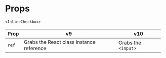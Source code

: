 # Props

`<InlineCheckbox>`

| Prop  | v9                                       | v10                 |
| ----- | ---------------------------------------- | ------------------- |
| `ref` | Grabs the React class instance reference | Grabs the `<input>` |
